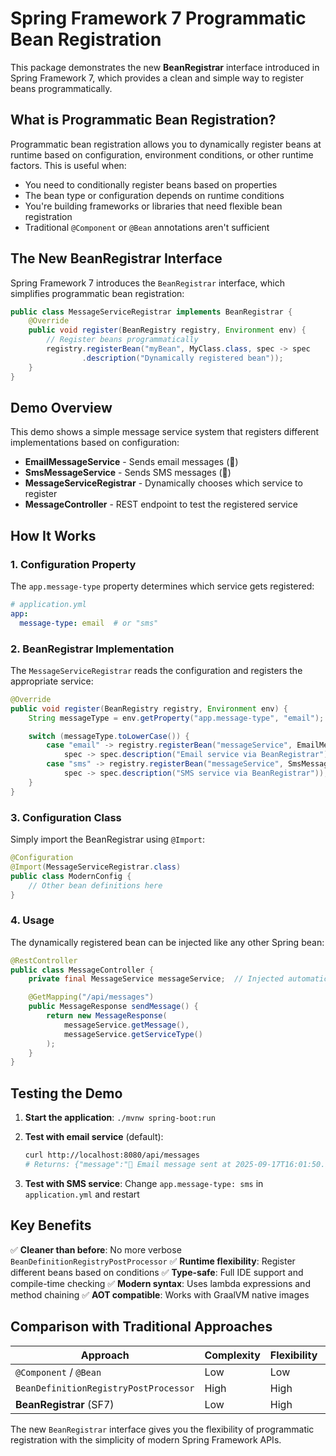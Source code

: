# Spring Framework 7 Programmatic Bean Registration

This package demonstrates the new **BeanRegistrar** interface introduced in Spring Framework 7, which provides a clean and simple way to register beans programmatically.

## What is Programmatic Bean Registration?

Programmatic bean registration allows you to dynamically register beans at runtime based on configuration, environment conditions, or other runtime factors. This is useful when:

- You need to conditionally register beans based on properties
- The bean type or configuration depends on runtime conditions
- You're building frameworks or libraries that need flexible bean registration
- Traditional `@Component` or `@Bean` annotations aren't sufficient

## The New BeanRegistrar Interface

Spring Framework 7 introduces the `BeanRegistrar` interface, which simplifies programmatic bean registration:

```java
public class MessageServiceRegistrar implements BeanRegistrar {
    @Override
    public void register(BeanRegistry registry, Environment env) {
        // Register beans programmatically
        registry.registerBean("myBean", MyClass.class, spec -> spec
                .description("Dynamically registered bean"));
    }
}
```

## Demo Overview

This demo shows a simple message service system that registers different implementations based on configuration:

- **EmailMessageService** - Sends email messages (📧)
- **SmsMessageService** - Sends SMS messages (📱)
- **MessageServiceRegistrar** - Dynamically chooses which service to register
- **MessageController** - REST endpoint to test the registered service

## How It Works

### 1. Configuration Property
The `app.message-type` property determines which service gets registered:

```yaml
# application.yml
app:
  message-type: email  # or "sms"
```

### 2. BeanRegistrar Implementation
The `MessageServiceRegistrar` reads the configuration and registers the appropriate service:

```java
@Override
public void register(BeanRegistry registry, Environment env) {
    String messageType = env.getProperty("app.message-type", "email");

    switch (messageType.toLowerCase()) {
        case "email" -> registry.registerBean("messageService", EmailMessageService.class,
            spec -> spec.description("Email service via BeanRegistrar"));
        case "sms" -> registry.registerBean("messageService", SmsMessageService.class,
            spec -> spec.description("SMS service via BeanRegistrar"));
    }
}
```

### 3. Configuration Class
Simply import the BeanRegistrar using `@Import`:

```java
@Configuration
@Import(MessageServiceRegistrar.class)
public class ModernConfig {
    // Other bean definitions here
}
```

### 4. Usage
The dynamically registered bean can be injected like any other Spring bean:

```java
@RestController
public class MessageController {
    private final MessageService messageService;  // Injected automatically

    @GetMapping("/api/messages")
    public MessageResponse sendMessage() {
        return new MessageResponse(
            messageService.getMessage(),
            messageService.getServiceType()
        );
    }
}
```

## Testing the Demo

1. **Start the application**: `./mvnw spring-boot:run`

2. **Test with email service** (default):
   ```bash
   curl http://localhost:8080/api/messages
   # Returns: {"message":"📧 Email message sent at 2025-09-17T16:01:50.919778","serviceType":"EMAIL"}
   ```

3. **Test with SMS service**: Change `app.message-type: sms` in `application.yml` and restart

## Key Benefits

✅ **Cleaner than before**: No more verbose `BeanDefinitionRegistryPostProcessor`
✅ **Runtime flexibility**: Register different beans based on conditions
✅ **Type-safe**: Full IDE support and compile-time checking
✅ **Modern syntax**: Uses lambda expressions and method chaining
✅ **AOT compatible**: Works with GraalVM native images

## Comparison with Traditional Approaches

| Approach | Complexity | Flexibility | Modern |
|----------|------------|-------------|---------|
| `@Component` / `@Bean` | Low | Low | ✅ |
| `BeanDefinitionRegistryPostProcessor` | High | High | ❌ |
| **BeanRegistrar** (SF7) | Low | High | ✅ |

The new `BeanRegistrar` interface gives you the flexibility of programmatic registration with the simplicity of modern Spring Framework APIs.